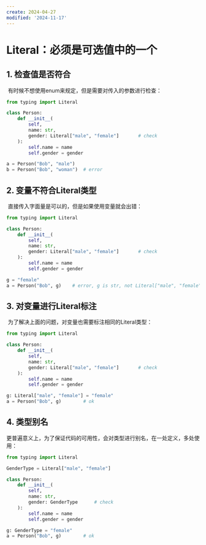 ```yaml
---
create: 2024-04-27
modified: '2024-11-17'
---
```


# Literal：必须是可选值中的一个

## 1. 检查值是否符合

​	有时候不想使用enum来规定，但是需要对传入的参数进行检查：

```python
from typing import Literal

class Person:
    def __init__(
    	self,
    	name: str,
    	gender: Literal["male", "female"]		# check
    ):
        self.name = name
        self.gender = gender

a = Person("Bob", "male")
b = Person("Bob", "woman")	# error
```

## 2. 变量不符合Literal类型

​	直接传入字面量是可以的，但是如果使用变量就会出错：

```python
from typing import Literal

class Person:
    def __init__(
    	self,
    	name: str,
    	gender: Literal["male", "female"]		# check
    ):
        self.name = name
        self.gender = gender

g = "female"
a = Person("Bob", g)	# error, g is str, not Literal["male", "female"]
```

## 3. 对变量进行Literal标注

​	为了解决上面的问题，对变量也需要标注相同的Literal类型：

```python
from typing import Literal

class Person:
    def __init__(
    	self,
    	name: str,
    	gender: Literal["male", "female"]		# check
    ):
        self.name = name
        self.gender = gender

g: Literal["male", "female"] = "female"
a = Person("Bob", g)		# ok
```

## 4. 类型别名

​	更普遍意义上，为了保证代码的可用性，会对类型进行别名，在一处定义，多处使用：

```python
from typing import Literal

GenderType = Literal["male", "female"]

class Person:
    def __init__(
    	self,
    	name: str,
    	gender: GenderType		# check
    ):
        self.name = name
        self.gender = gender

g: GenderType = "female"
a = Person("Bob", g)		# ok
```